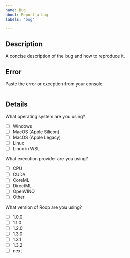 ```yaml
---
name: Bug
about: Report a bug
labels: 'bug'

---
```


## Description

A concise description of the bug and how to reproduce it.

## Error

Paste the error or exception from your console:

```

```

## Details

What operating system are you using?

- [ ] Windows 
- [ ] MacOS (Apple Silicon)
- [ ] MacOS (Apple Legacy)
- [ ] Linux
- [ ] Linux in WSL

What execution provider are you using?

- [ ] CPU
- [ ] CUDA
- [ ] CoreML
- [ ] DirectML
- [ ] OpenVINO
- [ ] Other

What version of Roop are you using?

- [ ] 1.0.0
- [ ] 1.1.0
- [ ] 1.2.0
- [ ] 1.3.0
- [ ] 1.3.1
- [ ] 1.3.2
- [ ] next
